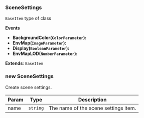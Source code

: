 <a name="SceneSettings"></a>

### SceneSettings 
`BaseItem` type of class

**Events**
* **BackgroundColor(`ColorParameter`):**
* **EnvMap(`ImageParameter`):**
* **Display(`BooleanParameter`):**
* **EnvMapLOD(`NumberParameter`):**


**Extends**: <code>BaseItem</code>  
<a name="new_SceneSettings_new"></a>

### new SceneSettings
Create scene settings.


| Param | Type | Description |
| --- | --- | --- |
| name | <code>string</code> | The name of the scene settings item. |

